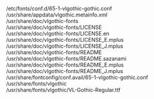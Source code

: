 /etc/fonts/conf.d/65-1-vlgothic-gothic.conf  
/usr/share/appdata/vlgothic.metainfo.xml  
/usr/share/doc/vlgothic-fonts  
/usr/share/doc/vlgothic-fonts/LICENSE  
/usr/share/doc/vlgothic-fonts/LICENSE.en  
/usr/share/doc/vlgothic-fonts/LICENSE\_E.mplus  
/usr/share/doc/vlgothic-fonts/LICENSE\_J.mplus  
/usr/share/doc/vlgothic-fonts/README  
/usr/share/doc/vlgothic-fonts/README.sazanami  
/usr/share/doc/vlgothic-fonts/README\_E.mplus  
/usr/share/doc/vlgothic-fonts/README\_J.mplus  
/usr/share/fontconfig/conf.avail/65-1-vlgothic-gothic.conf  
/usr/share/fonts/vlgothic  
/usr/share/fonts/vlgothic/VL-Gothic-Regular.ttf  
